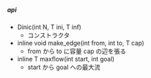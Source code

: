 ##### api
- Dinic(int N, T ini, T inf)  
    - コンストラクタ  
- inline void make_edge(int from, int to, T cap)  
    - from から to に容量 cap の辺を張る  
- inline T maxflow(int start, int goal)  
    - start から goal への最大流  